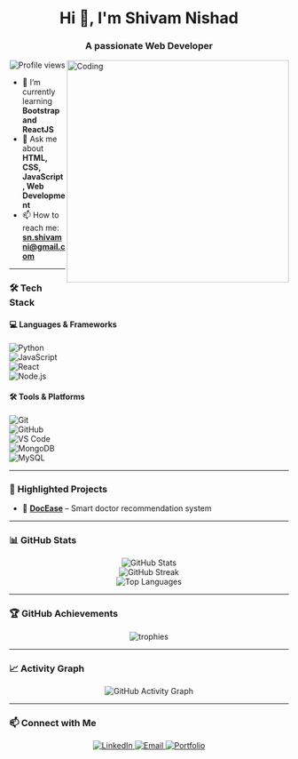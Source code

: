 <h1 align="center">Hi 👋, I'm Shivam Nishad</h1>
<h3 align="center">A passionate Web Developer</h3>

<img align="right" alt="Coding" width="400" src="https://cdn.dribbble.com/users/1162077/screenshots/3848914/programmer.gif" />

<p align="right"> 
  <img src="https://komarev.com/ghpvc/?username=ShivamNishad0&label=Profile%20views&color=0e75b6&style=flat" alt="Profile views" /> 
</p>

- 🌱 I’m currently learning **Bootstrap and ReactJS**  
- 💬 Ask me about **HTML, CSS, JavaScript, Web Development**  
- 📫 How to reach me: **sn.shivamni@gmail.com**  

---

### 🛠️ **Tech Stack**  
#### 💻 Languages & Frameworks  
![Python](https://img.shields.io/badge/Python-3776AB?style=for-the-badge&logo=python&logoColor=white)  
![JavaScript](https://img.shields.io/badge/JavaScript-F7DF1E?style=for-the-badge&logo=javascript&logoColor=black)  
![React](https://img.shields.io/badge/React-20232A?style=for-the-badge&logo=react&logoColor=61DAFB)  
![Node.js](https://img.shields.io/badge/Node.js-43853D?style=for-the-badge&logo=node.js&logoColor=white)  

#### 🛠️ Tools & Platforms  
![Git](https://img.shields.io/badge/Git-F05032?style=for-the-badge&logo=git&logoColor=white)  
![GitHub](https://img.shields.io/badge/GitHub-181717?style=for-the-badge&logo=github&logoColor=white)  
![VS Code](https://img.shields.io/badge/VS%20Code-007ACC?style=for-the-badge&logo=visual-studio-code&logoColor=white)  
![MongoDB](https://img.shields.io/badge/MongoDB-4EA94B?style=for-the-badge&logo=mongodb&logoColor=white)  
![MySQL](https://img.shields.io/badge/MySQL-005C84?style=for-the-badge&logo=mysql&logoColor=white)  

---

### 📂 **Highlighted Projects**  
- 🏥 [**DocEase**](https://github.com/ShivamNishad0/DocEase) – Smart doctor recommendation system  

---

### 📊 **GitHub Stats**
<p align="center">
  <img src="https://github-readme-stats.vercel.app/api?username=ShivamNishad0&show_icons=true&theme=default&bg_color=ffffff&title_color=000000&text_color=000000" alt="GitHub Stats" />
  <br />
  <img src="https://github-readme-streak-stats.herokuapp.com/?user=ShivamNishad0&theme=default&background=ffffff&ring=000000&fire=000000&currStreakLabel=000000" alt="GitHub Streak" />
  <br />
  <img src="https://github-readme-stats.vercel.app/api/top-langs/?username=ShivamNishad0&layout=compact&theme=default&bg_color=ffffff&title_color=000000&text_color=000000" alt="Top Languages" />
</p>

---

### 🏆 **GitHub Achievements**
<p align="center">
  <img src="https://github-profile-trophy.vercel.app/?username=ShivamNishad0&theme=flat&no-frame=false&no-bg=true&margin-w=4" alt="trophies"/>
</p>

---

### 📈 **Activity Graph**
<p align="center">
  <img src="https://github-readme-activity-graph.vercel.app/graph?username=ShivamNishad0&theme=github-light" alt="GitHub Activity Graph" />
</p>

---

### 📫 **Connect with Me**
<p align="center">
  <a href="https://www.linkedin.com/in/sn-shivam" target="_blank">
    <img src="https://img.shields.io/badge/LinkedIn-0A66C2?style=for-the-badge&logo=linkedin&logoColor=white" alt="LinkedIn"/>
  </a>
  <a href="mailto:sn.shivamni@gmail.com">
    <img src="https://img.shields.io/badge/Email-D14836?style=for-the-badge&logo=gmail&logoColor=white" alt="Email"/>
  </a>
  <a href="https://shivamnishad0.github.io" target="_blank">
    <img src="https://img.shields.io/badge/Portfolio-FF5722?style=for-the-badge&logo=firefox&logoColor=white" alt="Portfolio"/>
  </a>
</p>
